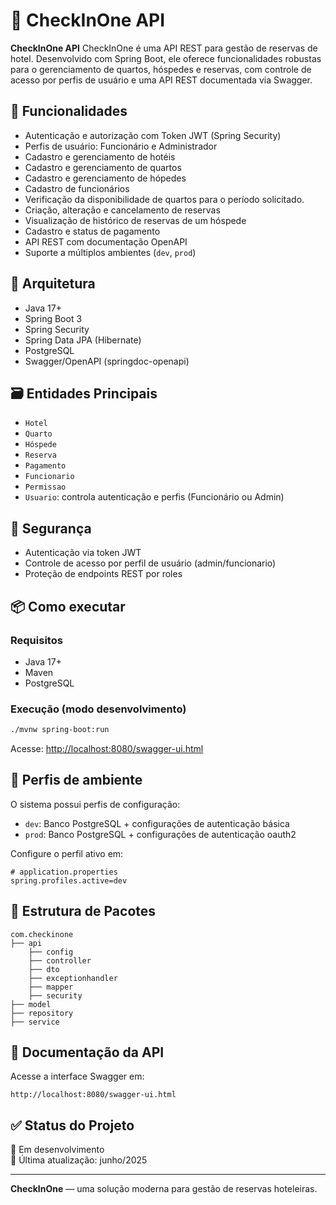 # 🏨 CheckInOne API

**CheckInOne API** CheckInOne é uma API REST para gestão de reservas de hotel. Desenvolvido com Spring Boot, ele oferece funcionalidades robustas para o gerenciamento de quartos, hóspedes e reservas, com controle de acesso por perfis de usuário e uma API REST documentada via Swagger.

## 🚀 Funcionalidades

- Autenticação e autorização com Token JWT (Spring Security)
- Perfis de usuário: Funcionário e Administrador
- Cadastro e gerenciamento de hotéis
- Cadastro e gerenciamento de quartos
- Cadastro e gerenciamento de hópedes
- Cadastro de funcionários
- Verificação da disponibilidade de quartos para o período solicitado.
- Criação, alteração e cancelamento de reservas
- Visualização de histórico de reservas de um hóspede
- Cadastro e status de pagamento
- API REST com documentação OpenAPI
- Suporte a múltiplos ambientes (`dev`, `prod`)

## 🧱 Arquitetura

- Java 17+
- Spring Boot 3
- Spring Security
- Spring Data JPA (Hibernate)
- PostgreSQL
- Swagger/OpenAPI (springdoc-openapi)

## 🗃️ Entidades Principais

- `Hotel`
- `Quarto`
- `Hóspede`
- `Reserva`
- `Pagamento`
- `Funcionario`
- `Permissao`
- `Usuario`: controla autenticação e perfis (Funcionário ou Admin)

## 🔐 Segurança

- Autenticação via token JWT
- Controle de acesso por perfil de usuário (admin/funcionario)
- Proteção de endpoints REST por roles

## 📦 Como executar

### Requisitos

- Java 17+
- Maven
- PostgreSQL

### Execução (modo desenvolvimento)

```bash
./mvnw spring-boot:run
```

Acesse: [http://localhost:8080/swagger-ui.html](http://localhost:8080/swagger-ui.html)

## 🔄 Perfis de ambiente

O sistema possui perfis de configuração:

- `dev`: Banco PostgreSQL + configurações de autenticação básica
- `prod`: Banco PostgreSQL + configurações de autenticação oauth2

Configure o perfil ativo em:

```properties
# application.properties
spring.profiles.active=dev
```

## 📁 Estrutura de Pacotes

```
com.checkinone
├── api
    ├── config
    ├── controller
    ├── dto
    ├── exceptionhandler
    ├── mapper
    ├── security
├── model
├── repository
├── service
```

## 📄 Documentação da API

Acesse a interface Swagger em:

```
http://localhost:8080/swagger-ui.html
```

## ✅ Status do Projeto

🚧 Em desenvolvimento  
📅 Última atualização: junho/2025

---

**CheckInOne** — uma solução moderna para gestão de reservas hoteleiras.
